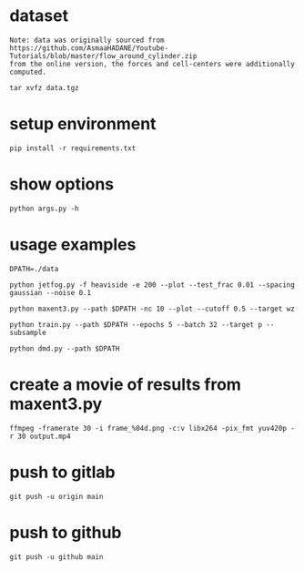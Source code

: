 
# dataset

    Note: data was originally sourced from 
    https://github.com/AsmaaHADANE/Youtube-Tutorials/blob/master/flow_around_cylinder.zip
    from the online version, the forces and cell-centers were additionally computed. 

    tar xvfz data.tgz

# setup environment

    pip install -r requirements.txt

# show options

    python args.py -h 

# usage examples

    DPATH=./data

    python jetfog.py -f heaviside -e 200 --plot --test_frac 0.01 --spacing gaussian --noise 0.1

    python maxent3.py --path $DPATH -nc 10 --plot --cutoff 0.5 --target wz

    python train.py --path $DPATH --epochs 5 --batch 32 --target p --subsample

    python dmd.py --path $DPATH

# create a movie of results from maxent3.py

    ffmpeg -framerate 30 -i frame_%04d.png -c:v libx264 -pix_fmt yuv420p -r 30 output.mp4

# push to gitlab

    git push -u origin main

# push to github

    git push -u github main


